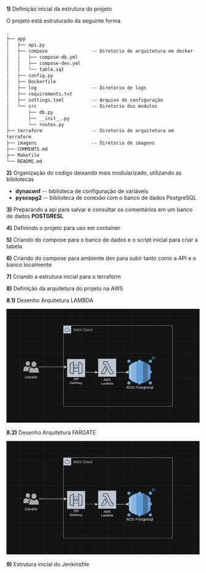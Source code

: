 **1)** Definição inicial da estrutura do projeto

O projeto está estruturado da seguinte forma


```
.
├── app
│   ├── api.py
│   ├── compose                -- Diretorio de arquitetura em docker
│   │   ├── compose-db.yml
│   │   ├── compose-dev.yml
│   │   └── table.sql
│   ├── config.py
│   ├── Dockerfile             
│   ├── log                    -- Diretorio de logs
│   ├── requirements.txt
│   ├── settings.toml          -- Arquivo de configuração
│   └── src                    -- Diretorio dos modulos
│       ├── db.py
│       ├── __init__.py
│       └── routes.py
├── terraform                  -- Diretorio de arquitetura em terraform
├── imagens                    -- Diretorio de imagens
├── COMMENTS.md
├── Makefile
└── README.md
```

**2)** Organização do codigo deixando mais modularizado, utilizando as bibilotecas
- **dynaconf** -- biblioteca de configuração de variáveis 
- **pyscopg2** -- biblioteca de conexão com o banco de dados PostgreSQL

**3)** Preparando a api para salvar e consultar os comentários em um banco de dados **POSTGRESL**

**4)** Definindo o projeto para uso em container

**5)** Criando do compose para o banco de dados e o script inicial para criar a tabela

**6)** Criando do compose para ambiente dev para subir tanto como a API e o banco localmente

**7)** Criando a estrutura inicial para o terraform

**8)** Definição da arquitetura do projeto na AWS

**8.1)** Desenho Arquitetura LAMBDA

![](./images/archteture_labda.png)

**8.2)** Desenho Arquitetura FARGATE

![](./images/archteture_labda.png)

**9)** Estrutura inicial do Jenkinsfile